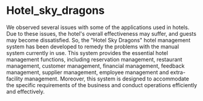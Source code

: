 # Hotel_sky_dragons

We observed several issues with some of the applications used in hotels. Due to these issues, the hotel's overall effectiveness may suffer, and guests may become dissatisfied. So, the "Hotel Sky Dragons" hotel management system has been developed to remedy the problems with the manual system currently in use. This system provides the essential hotel management functions, including reservation management, restaurant management, customer management, financial management, feedback management, supplier management, employee management and extra-facility management. Moreover, this system is designed to accommodate the specific requirements of the business and conduct operations efficiently and effectively.
